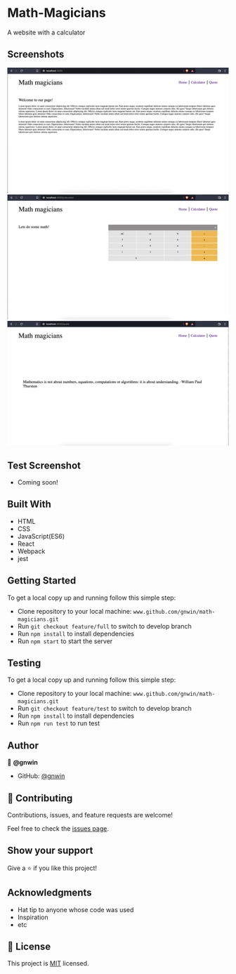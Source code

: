 # Math-Magicians

A website with a calculator

## Screenshots

<img src="./src/assets/images/Screenshot 2022-05-03 at 2.01.01 PM.png">
<img src="./src/assets/images/Screenshot 2022-05-03 at 2.01.25 PM.png">
<img src="./src/assets/images/Screenshot 2022-05-03 at 2.01.48 PM.png">

## Test Screenshot

<!-- <img src="./src/assets/images/Screenshot 2022-04-24 at 5.40.48 AM.png"> -->
- Coming soon!

## Built With

- HTML
- CSS
- JavaScript(ES6)
- React
- Webpack
- jest

## Getting Started

To get a local copy up and running follow this simple step:

- Clone repository to your local machine: `www.github.com/gnwin/math-magicians.git`
- Run `git checkout feature/full` to switch to develop branch
- Run `npm install` to install dependencies
- Run `npm start` to start the server

## Testing

To get a local copy up and running follow this simple step:

- Clone repository to your local machine: `www.github.com/gnwin/math-magicians.git`
- Run `git checkout feature/test` to switch to develop branch
- Run `npm install` to install dependencies
- Run `npm run test` to run test

## Author

👤 **@gnwin**

- GitHub: [@gnwin](https://github.com/gnwin)

## 🤝 Contributing

Contributions, issues, and feature requests are welcome!

Feel free to check the [issues page](../../issues/).

## Show your support

Give a ⭐️ if you like this project!

## Acknowledgments

- Hat tip to anyone whose code was used
- Inspiration
- etc

## 📝 License

This project is [MIT](./LICENSE) licensed.